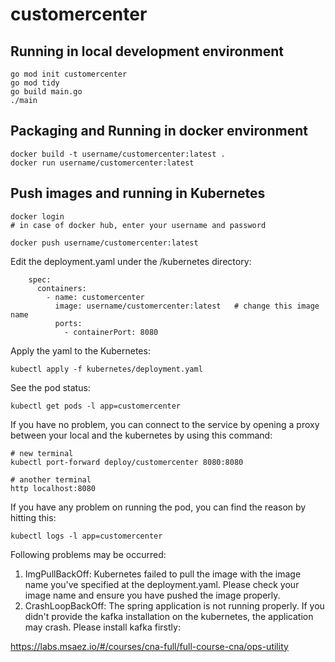 # customercenter

## Running in local development environment

```
go mod init customercenter
go mod tidy 
go build main.go
./main

```

## Packaging and Running in docker environment

```
docker build -t username/customercenter:latest .
docker run username/customercenter:latest
```

## Push images and running in Kubernetes

```
docker login 
# in case of docker hub, enter your username and password

docker push username/customercenter:latest
```

Edit the deployment.yaml under the /kubernetes directory:
```
    spec:
      containers:
        - name: customercenter
          image: username/customercenter:latest   # change this image name
          ports:
            - containerPort: 8080

```

Apply the yaml to the Kubernetes:
```
kubectl apply -f kubernetes/deployment.yaml
```

See the pod status:
```
kubectl get pods -l app=customercenter
```

If you have no problem, you can connect to the service by opening a proxy between your local and the kubernetes by using this command:
```
# new terminal
kubectl port-forward deploy/customercenter 8080:8080

# another terminal
http localhost:8080
```

If you have any problem on running the pod, you can find the reason by hitting this:
```
kubectl logs -l app=customercenter
```

Following problems may be occurred:

1. ImgPullBackOff:  Kubernetes failed to pull the image with the image name you've specified at the deployment.yaml. Please check your image name and ensure you have pushed the image properly.
1. CrashLoopBackOff: The spring application is not running properly. If you didn't provide the kafka installation on the kubernetes, the application may crash. Please install kafka firstly:

https://labs.msaez.io/#/courses/cna-full/full-course-cna/ops-utility

